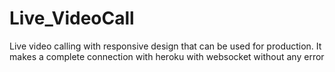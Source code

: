 # Live_VideoCall
Live video calling with responsive design that can be used for production. It makes a complete connection with heroku with websocket without any error
